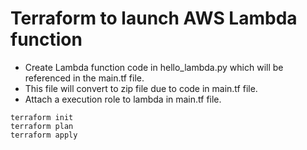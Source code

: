 # Terraform to launch AWS Lambda function

- Create Lambda function code in hello_lambda.py which will be referenced in the main.tf file.
- This file will convert to zip file due to code in main.tf file.
- Attach a execution role to lambda in main.tf file.

```
terraform init
terraform plan
terraform apply 
```
